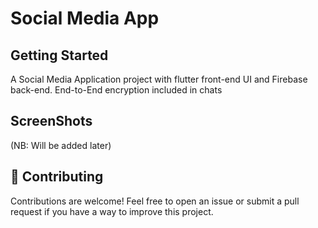 


# Social Media App

## Getting Started

A Social Media Application project with flutter front-end UI and Firebase back-end.
End-to-End encryption included in chats


## ScreenShots

(NB: Will be added later)




## 🤗 Contributing

Contributions are welcome! Feel free to open an issue or submit a pull request if you have a way to improve this project.





